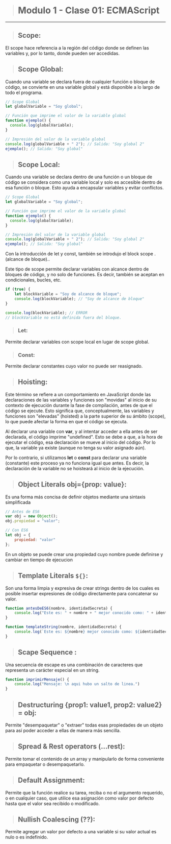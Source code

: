 > # Modulo 1 - Clase 01: ECMAScript
---

> ## Scope: 
El  scope  hace referencia a la región del código donde se definen las variables y, por lo tanto, donde pueden ser accedidas.

> ## Scope Global:
Cuando una variable se declara fuera de cualquier función o bloque de código, se convierte en una variable global y está disponible a lo largo de todo el programa.

```javascript
// Scope Global
let globalVariable = "Soy global";

// Función que imprime el valor de la variable global
function ejemplo() {
  console.log(globalVariable);
}

// Impresión del valor de la variable global
console.log(globalVariable + " 2"); // Salida: "Soy global 2"
ejemplo(); // Salida: "Soy global"
```


> ## Scope Local:
Cuando una variable se declara dentro de una función o un bloque de código se considera como una variable local y solo es accesible dentro de esa función o bloque. Esto ayuda a encapsular variables y evitar conflictos.

```javascript
// Scope Global
let globalVariable = "Soy global";

// Función que imprime el valor de la variable global
function ejemplo() {
  console.log(globalVariable);
}

// Impresión del valor de la variable global
console.log(globalVariable + " 2"); // Salida: "Soy global 2"
ejemplo(); // Salida: "Soy global"
```
Con la introducción de let y const, también se introdujo el block scope .(alcance de bloque)..

Este tipo de scope permite declarar variables con alcance dentro de bloques de código, y no solo de funciones. Es decir, también se aceptan en condicionales, bucles, etc.
```javascript
if (true) {
    let blockVariable = "Soy de alcance de bloque";
    console.log(blockVariable); // "Soy de alcance de bloque"
}

console.log(blockVariable); // ERROR
// blockVariable no está definida fuera del bloque.
```

> ### Let: 
Permite declarar variables con scope local en lugar de scope global.

> ### Const: 
Permite declarar constantes cuyo valor no puede ser reasignado.

> ## Hoisting:
Este término se refiere a un comportamiento en JavaScript donde las declaraciones de las variables y funciones son "movidas" al inicio de su contexto de ejecución durante la fase de compilación, antes de que el código se ejecute. Esto significa que, conceptualmente, las variables y funciones son "elevadas" (hoisted) a la parte superior de su ámbito (scope), lo que puede afectar la forma en que el código se ejecuta. 

Al declarar una variable con **var**, y al intentar acceder a ella antes de ser declarada, el código imprime "undefined". Esto se debe a que, a la hora de ejecutar el código, esa declaración se mueve al inicio del código. Por lo que, la variable ya existe (aunque no tenga su valor asignado aún).

Por lo contrario, si utilizamos **let** o **const** para declarar una variable (constante) este proceso ya no funciona igual que antes. Es decir, la declaración de la variable no se hoisteará al inicio de la ejecución.

> ## Object Literals obj={prop: value}:
Es una forma más concisa de definir objetos mediante una sintaxis simplificada

```javascript
// Antes de ES6
var obj = new Object();
obj.propiedad = "valor";

// Con ES6
let obj = {
    propiedad: "valor"
};
```
En un objeto se puede crear una propiedad cuyo nombre puede definirse y cambiar en tiempo de ejecucion

> ## Template Literals `${}`: 
Son una forma limpia y expresiva de crear strings dentro de los cuales es posible insertar expresiones de código directamente para concatenar su valor.

```javascript
function antesDeES6(nombre, identidadSecreta) {
    console.log("Este es: " + nombre + " mejor conocido como: " + identidadSecreta);
}

function templateString(nombre, identidadSecreta) {
    console.log(`Este es: ${nombre} mejor conocido como: ${identidadSecreta}`);
}

```

> ## Scape Sequence \:
Una secuencia de escape es una combinación de caracteres que representa un carácter especial en un string.

```javascript
function imprimirMensaje() {
    console.log("Mensaje: \n aqui hubo un salto de linea.")
}
```

> ## Destructuring {prop1: value1, prop2: value2} = obj:
Permite "desempaquetar" o "extraer" todas esas propiedades de un objeto para así poder acceder a ellas de manera más sencilla.

> ## Spread & Rest operators (...rest):
Permite tomar el contenido de un array y manipularlo de forma conveniente para empaquetar o desempaquetarlo.

> ## Default Assignment:
Permite que la función realice su tarea, reciba o no el argumento requerido, o en cualquier caso, que utilice esa asignación como valor por defecto hasta que el valor sea recibido o modificado.

> ## Nullish Coalescing (??):
Permite agregar un valor por defecto a una variable si su valor actual es nulo o es indefinido.